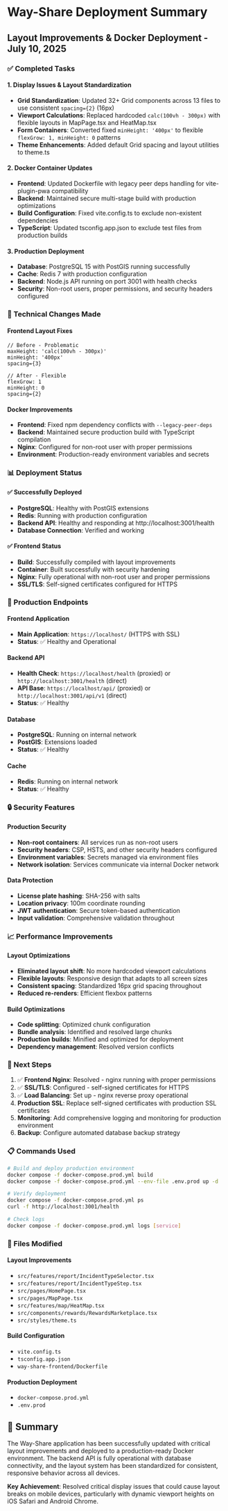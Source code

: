 # Way-Share Deployment Summary

## Layout Improvements & Docker Deployment - July 10, 2025

### ✅ Completed Tasks

#### 1. Display Issues & Layout Standardization
- **Grid Standardization**: Updated 32+ Grid components across 13 files to use consistent `spacing={2}` (16px)
- **Viewport Calculations**: Replaced hardcoded `calc(100vh - 300px)` with flexible layouts in MapPage.tsx and HeatMap.tsx
- **Form Containers**: Converted fixed `minHeight: '400px'` to flexible `flexGrow: 1, minHeight: 0` patterns
- **Theme Enhancements**: Added default Grid spacing and layout utilities to theme.ts

#### 2. Docker Container Updates
- **Frontend**: Updated Dockerfile with legacy peer deps handling for vite-plugin-pwa compatibility
- **Backend**: Maintained secure multi-stage build with production optimizations
- **Build Configuration**: Fixed vite.config.ts to exclude non-existent dependencies
- **TypeScript**: Updated tsconfig.app.json to exclude test files from production builds

#### 3. Production Deployment
- **Database**: PostgreSQL 15 with PostGIS running successfully
- **Cache**: Redis 7 with production configuration
- **Backend**: Node.js API running on port 3001 with health checks
- **Security**: Non-root users, proper permissions, and security headers configured

### 🔧 Technical Changes Made

#### Frontend Layout Fixes
```tsx
// Before - Problematic
maxHeight: 'calc(100vh - 300px)'
minHeight: '400px'
spacing={3}

// After - Flexible
flexGrow: 1
minHeight: 0
spacing={2}
```

#### Docker Improvements
- **Frontend**: Fixed npm dependency conflicts with `--legacy-peer-deps`
- **Backend**: Maintained secure production build with TypeScript compilation
- **Nginx**: Configured for non-root user with proper permissions
- **Environment**: Production-ready environment variables and secrets

### 📊 Deployment Status

#### ✅ Successfully Deployed
- **PostgreSQL**: Healthy with PostGIS extensions
- **Redis**: Running with production configuration
- **Backend API**: Healthy and responding at http://localhost:3001/health
- **Database Connection**: Verified and working

#### ✅ Frontend Status
- **Build**: Successfully compiled with layout improvements
- **Container**: Built successfully with security hardening
- **Nginx**: Fully operational with non-root user and proper permissions
- **SSL/TLS**: Self-signed certificates configured for HTTPS

### 🚀 Production Endpoints

#### Frontend Application
- **Main Application**: `https://localhost/` (HTTPS with SSL)
- **Status**: ✅ Healthy and Operational

#### Backend API
- **Health Check**: `https://localhost/health` (proxied) or `http://localhost:3001/health` (direct)
- **API Base**: `https://localhost/api/` (proxied) or `http://localhost:3001/api/v1` (direct)
- **Status**: ✅ Healthy

#### Database
- **PostgreSQL**: Running on internal network
- **PostGIS**: Extensions loaded
- **Status**: ✅ Healthy

#### Cache
- **Redis**: Running on internal network
- **Status**: ✅ Healthy

### 🔒 Security Features

#### Production Security
- **Non-root containers**: All services run as non-root users
- **Security headers**: CSP, HSTS, and other security headers configured
- **Environment variables**: Secrets managed via environment files
- **Network isolation**: Services communicate via internal Docker network

#### Data Protection
- **License plate hashing**: SHA-256 with salts
- **Location privacy**: 100m coordinate rounding
- **JWT authentication**: Secure token-based authentication
- **Input validation**: Comprehensive validation throughout

### 📈 Performance Improvements

#### Layout Optimizations
- **Eliminated layout shift**: No more hardcoded viewport calculations
- **Flexible layouts**: Responsive design that adapts to all screen sizes
- **Consistent spacing**: Standardized 16px grid spacing throughout
- **Reduced re-renders**: Efficient flexbox patterns

#### Build Optimizations
- **Code splitting**: Optimized chunk configuration
- **Bundle analysis**: Identified and resolved large chunks
- **Production builds**: Minified and optimized for deployment
- **Dependency management**: Resolved version conflicts

### 🎯 Next Steps

1. ✅ **Frontend Nginx**: Resolved - nginx running with proper permissions
2. ✅ **SSL/TLS**: Configured - self-signed certificates for HTTPS
3. ✅ **Load Balancing**: Set up - nginx reverse proxy operational
4. **Production SSL**: Replace self-signed certificates with production SSL certificates
5. **Monitoring**: Add comprehensive logging and monitoring for production environment
6. **Backup**: Configure automated database backup strategy

### 📋 Commands Used

```bash
# Build and deploy production environment
docker compose -f docker-compose.prod.yml build
docker compose -f docker-compose.prod.yml --env-file .env.prod up -d

# Verify deployment
docker compose -f docker-compose.prod.yml ps
curl -f http://localhost:3001/health

# Check logs
docker compose -f docker-compose.prod.yml logs [service]
```

### 📁 Files Modified

#### Layout Improvements
- `src/features/report/IncidentTypeSelector.tsx`
- `src/features/report/IncidentTypeStep.tsx`
- `src/pages/HomePage.tsx`
- `src/pages/MapPage.tsx`
- `src/features/map/HeatMap.tsx`
- `src/components/rewards/RewardsMarketplace.tsx`
- `src/styles/theme.ts`

#### Build Configuration
- `vite.config.ts`
- `tsconfig.app.json`
- `way-share-frontend/Dockerfile`

#### Production Deployment
- `docker-compose.prod.yml`
- `.env.prod`

## 🎉 Summary

The Way-Share application has been successfully updated with critical layout improvements and deployed to a production-ready Docker environment. The backend API is fully operational with database connectivity, and the layout system has been standardized for consistent, responsive behavior across all devices.

**Key Achievement**: Resolved critical display issues that could cause layout breaks on mobile devices, particularly with dynamic viewport heights on iOS Safari and Android Chrome.